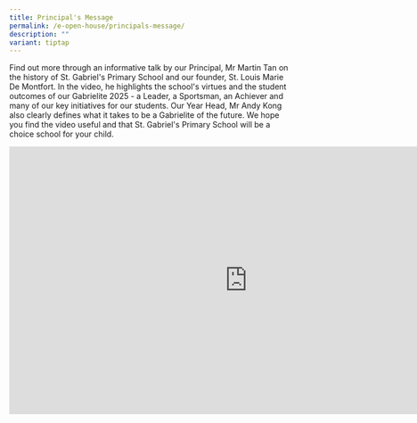 ```yaml
---
title: Principal's Message
permalink: /e-open-house/principals-message/
description: ""
variant: tiptap
---
```

<p>Find out more through an informative talk by our Principal, Mr Martin
Tan on the history of St. Gabriel's Primary School and our founder, St.
Louis Marie De Montfort. In the video, he highlights the school's virtues
and the student outcomes of our Gabrielite 2025 - a Leader, a Sportsman,
an Achiever and many of our key initiatives for our students. Our Year
Head, Mr Andy Kong also clearly defines what it takes to be a Gabrielite
of the future. We hope you find the video useful and that St. Gabriel's
Primary School will be a choice school for your child.</p>
<div class="iframe-wrapper">
<iframe height="480" width="853" allowfullscreen="true" frameborder="0" src="https://www.youtube.com/embed/I8is3GpGtWs"></iframe>
</div>
<p></p>